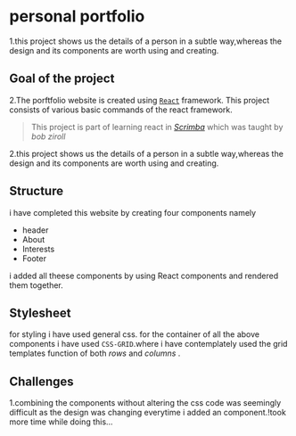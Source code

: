 # personal portfolio
1.this project shows us the details of a person in a subtle way,whereas the design and its components are worth using and creating.
## Goal of the project
2.The porftfolio website is created using [`React`](https://reactjs.org/) framework.
This project consists of various basic commands of the react framework.

>This project is part of learning react in [*Scrimba*](https://scrimba.com/allcourses) which was taught by *bob ziroll*

2.this project shows us the details of a person in a subtle way,whereas the design and its components are worth using and creating.

## Structure
i have completed this website by creating four components namely 
* header
 * About
 * Interests
 * Footer

i added all theese components by using React components and rendered them together.

## Stylesheet
for styling i have used general css. for the container of all the above components i have used `CSS-GRID`.where i have contemplately used the grid templates function of both *rows* and *columns* .

## Challenges
1.combining the components without altering the css code was seemingly difficult as the design was changing everytime i added an component.!took more time while doing this...


